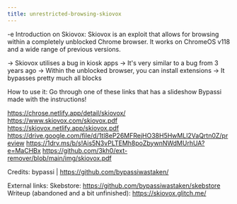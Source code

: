 ```yaml
---
title: unrestricted-browsing-skiovox
---
```


-e 
Introduction on Skiovox:
Skiovox is an exploit that allows for browsing within a completely unblocked Chrome browser. 
It works on ChromeOS v118 and a wide range of previous versions. 

-> Skiovox utilises a bug in kiosk apps
-> It's very similar to a bug from 3 years ago 
-> Within the unblocked browser, you can install extensions
-> It bypasses pretty much all blocks

How to use it:
Go through one of these links that has a slideshow Bypassi made with the instructions!

https://chrose.netlify.app/detail/skiovox/
https://www.skiovox.com/skiovox.pdf
https://skiovox.netlify.app/skiovox.pdf
https://drive.google.com/file/d/1tl8eP26MFRejHO38H5HwMLl2VaQrtn0Z/preview
https://1drv.ms/b/s!Ais5N3vPLTEMh8poZbywnNWdMUrhUA?e=MaCHBx
https://github.com/3kh0/ext-remover/blob/main/img/skiovox.pdf

Credits:
bypassi | https://github.com/bypassiwastaken/

External links:
Skebstore: https://github.com/bypassiwastaken/skebstore
Writeup (abandoned and a bit unfinished): https://skiovox.glitch.me/
